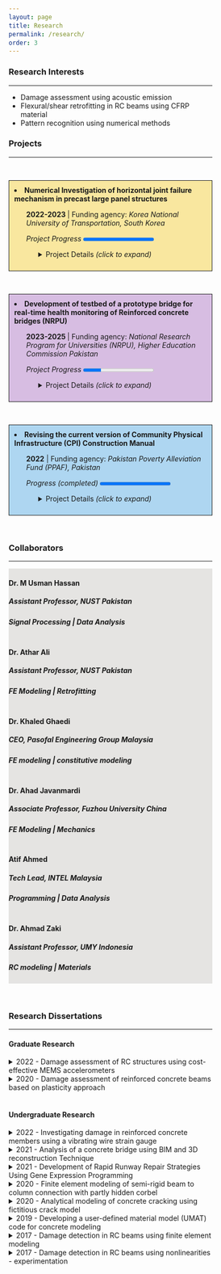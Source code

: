 ```yaml
---
layout: page
title: Research
permalink: /research/
order: 3
---
```


<head>
<meta name="viewport" content="width=device-width, initial-scale=1">
<style>
* {
  box-sizing: border-box;
}

/* Create two equal columns that floats next to each other */
.column {
  float: left;
  width: 33%;
  padding: 10px;
  }

/* Clear floats after the columns */
.row:after {
  content: "";
  display: table;
  clear: both;
}

</style>
</head>

### Research Interests
--------

- Damage assessment using acoustic emission
- Flexural/shear retrofitting in RC beams using CFRP material
- Pattern recognition using numerical methods


### Projects
-------

&nbsp;

<div class="row" style="background-color: #F9E79F ; border: solid; border-width: thin; padding: 10px;">
<li><label for="pj2"> <b> Numerical Investigation of horizontal joint failure mechanism in precast large panel structures</b></label></li>
<ul><b>2022-2023 </b> | Funding agency: <i>Korea National University of Transportation, South Korea </i></ul>
<ul> <i>Project Progress </i> <progress id="pj2" value="100" max="100"></progress></ul>
<ul> 
    <ul> 
        <details>
            <summary>Project Details <em>(click to expand)</em> </summary>
            
                            <h5><b>Project Summary:</b> 
                                <ul>
                                <li> FE modeling of horizontal precast concrete wall-slab join</li>
                                <li> Parametric study on variables like wall confinement, relative concrete strengths and joint bearing</li>
                                <li> Current design code evaluation for horizontal wedge-type joints </li>
                            
                                </ul>
                                </h5>

                            <h5><b>Publication:</b> 
                                <ul>
                                    <b>Muhammad Usman Hanif</b>, Soo-Yeon Seo, and Muhammad Fawad. “Numerical study on the design performance of wedge-type precast horizontal wall-slab joint for vertical load transfer.” Structures (2024): 60.</ul>
                                <ul>    
                                    <a href="https://doi.org/10.1016/j.istruc.2023.105799">Link</a>                                             
                                </ul>
                            </h5>
                            
                            <h5><b>Simulation:</b>
                            </h5>    
                            <p style="text-align:center;">
                            
                            <img src="/assets/images/research/pc_wall.gif" alt="NRPU_Methodology" width="325">
                            <img src="/assets/images/research/pc_wall_crack1.png" alt="NRPU_Methodology" width="300">
                            
                            </p>

                               
        </details>
    </ul>
</ul>
</div>


&nbsp;


<div class="row" style="background-color: #D7BDE2 ; border: solid; border-width: thin; padding: 10px;">
<li><label for="pj2"> <b> Development of testbed of a prototype bridge for real-time health monitoring of Reinforced
concrete bridges (NRPU)</b></label></li>
<ul><b>2023-2025 </b> | Funding agency: <i>National Research Program for Universities (NRPU), Higher Education Commission Pakistan </i></ul>
<ul> <i>Project Progress </i> <progress id="pj2" value="25" max="100"></progress></ul>
<ul> 
    <ul> 
        <details>
            <summary>Project Details <em>(click to expand)</em> </summary>
            
                            <h5><b>Project Team:</b> 
                                <ul>
                                <li> <b>Dr. Athar Ali</b> (PI)</li>
                                <li> <b>Dr. M. Usman Hanif </b> (Co-PI)</li>
                                <li> <b>Dr. M. Usman Hassan </b> (Co-PI)</li>
                                </ul>
                                </h5>

                            <h5><b>Graduate Students:</b> 
                               <ul>
                                <li> <b>Janita Mahnoor Shahid</b> (MSc Structural Engineering)</li>
                                <li> <b>Hamza Ahsan Abdullah </b> (MSc Structural Engineering)</li>
                                </ul>
                               </h5>

                            <h5><b>Project Summary:</b> 
                                <ul>
                                <li> Development of a testbed for Structural Health Monitoring of RC Bridges</li>
                                <li> Sensor development for health monitoring of RC bridges</li>
                                <li> Procedure development of real-time monitoring </li>
                                <li> Finite Element Modeling of Prototype Bridge for Structural  Identification and System Characterization </li>
                            
                                </ul>
                                </h5>
                            <h5><b>Methodology:</b>
                            </h5>    
                            <p style="text-align:left;"><img src="/assets/images/research/NRPU_method.png" alt="NRPU_Methodology" width="400"></p>

                            <h5><b>Test Schematics:</b>
                            </h5>    
                            <p style="text-align:left;"><img src="/assets/images/research/NRPU_schematics.png" alt="NRPU_schematics" width="400"></p>
   
        </details>
    </ul>
</ul>
</div>

&nbsp;
<div class="row" style="background-color: #AED6F1; border: solid; border-width: thin; padding: 10px;">
<li><label for="pj1"><b>Revising the current version of Community Physical Infrastructure (CPI) Construction Manual</b></label></li>
<ul> <b>2022</b> | Funding agency: <i>Pakistan Poverty Alleviation Fund (PPAF), Pakistan </i></ul>
<ul> <i> Progress (completed) </i> <progress id="pj1" value="100" max="100"></progress></ul>

<ul> 
    <ul> 
        <details>
            <summary>Project Details <em>(click to expand)</em> </summary>
            
                            <h5><b>Project Team:</b> 
                                <ul>
                                <li> <b>Dr. M. Usman Hanif </b> (PI)</li>
                                <li> <b>Engr. Arsalan Mushtaq </b> (Collaborator)</li>
                                </ul>
                                </h5>

                            <h5><b>Students involved:</b> 
                                <ul>
                                <li> <b>Farooq Ahmed Athar</b> (Undergraduate student)</li>
                                </ul>
                                </h5>

                            <h5><b>Project Summary:</b> 
                                <ul>
                                <li> Revising the existing design provisions in accordance with the building codes</li>
                                <li> Simplify the design and provide design charts easily interpretable by the community </li>
                                </ul>
                                </h5>
                            <h5><b>Finished Manual:</b>
                            <p style="text-align:left;"><img src="/assets/images/research/CPI_manual.png" alt="CPI_manual" width="400"></p>
                            </h5>    
                            
                        
        </details>
    </ul>
</ul>
</div>

&nbsp;
### Collaborators
-------------

<body>
<div class="row" style="background-color: #E5E4E2;">
    <div class="column">
        <h4>Dr. M Usman Hassan</h4>
        <h5>Assistant Professor, NUST Pakistan</h5>
        <h5><i>Signal Processing | Data Analysis</i></h5>
    </div>
    <div class="column">
        <h4>Dr. Athar Ali</h4>
        <h5>Assistant Professor, NUST Pakistan</h5>
        <h5><i>FE Modeling | Retrofitting</i></h5>
    </div>
    <div class="column">
        <h4>Dr. Khaled Ghaedi</h4>
        <h5>CEO, Pasofal Engineering Group Malaysia</h5>
        <h5><i>FE modeling | constitutive modeling</i></h5>
    </div>
    <div class="column">
        <h4>Dr. Ahad Javanmardi</h4>
        <h5>Associate Professor, Fuzhou University China</h5>
        <h5><i>FE Modeling | Mechanics</i></h5>
    </div>
    <div class="column">
        <h4>Atif Ahmed</h4>
        <h5>Tech Lead, INTEL Malaysia</h5>
        <h5><i>Programming | Data Analysis</i></h5>
    </div>
    <div class="column">
        <h4>Dr. Ahmad Zaki</h4>
        <h5>Assistant Professor, UMY Indonesia</h5>
        <h5><i>RC modeling | Materials</i></h5>
    </div>
</div>
</body>


<body>
    </body>

&nbsp;
### Research Dissertations
-------------

#### Graduate Research
<details>
    <summary>2022 - Damage assessment of RC structures using cost-effective MEMS accelerometers</summary>
    <h5>MS Student: <i>Sultani Mulk Khan</i></h5>
                    <h5><b>Abstract:</b> Acquisition of vibration data using off-the-shelf equipment is a costly procedure, thus constraining the research and development in developing countries. In this research, micro-electromechanical systems (MEMS) accelerometers combined with an Arduino-based data acquisition system, were used to acquire vibration data of a reinforced concrete beam at various damage levels. The recorded data, having lower and varying sampling frequency, were processed to find the fundamental frequency of the beam. The results showed good agreement with the commercially available accelerometers. To integrate the experimental and computational work, a finite element model was developed which showed good agreement with the experiment. It was found that MEMS accelerometers are cost-effective and can be effectively employed for continuous health monitoring of existing civil infrastructure. </h5>
    <p style="text-align:center;"><img src="/assets/images/research/MEMS.png" alt="MEMS" width="500"></p>
                   
</details>


<details>
    <summary>2020 - Damage assessment of reinforced concrete beams based on plasticity approach</summary>
    <h5>MS Student: <i>Abdul Rehman Shafiq Mughal</i></h5>
                    <h5><b>Abstract:</b> All structures, as well as crucial civil infrastructure facilities like bridges and highways, deteriorate with time because of varied reasons as well as fatigue failure caused by repetitive traffic masses, effects of environmental conditions, associated extreme events like an earthquake. This needs not simply routine or critical-event based mostly inspections (such as associate earth-quake), however a means of continuous monitoring of a structure to provide an assessment of changes as a function of time and an early warning of an unsafe condition using real-time data. Thus, the health watching of structures has been a hot analysis topic of structural engineering in recent years. Therefore, there is a need to develop a damage detection method which can identify most of the damages in RC structures. The main objective of this research is to model and simulate damage in RC beam with the aid of finite element software, ABAQUS. In order to achieve this goal, material modelling was carried out. Concrete Damaged Plasticity (CDP) model was used to simulate failure of concrete beams.  Static and dynamic analysis were simulated with the aid of ABAQUS. The validation of the numerical model was made through literature data, including static and dynamic testing of RC beams. The relationships between load and deflection, damage level and natural frequency were discussed. The comparison between the results of the numerical model from ABAQUS and literature data showed a similar trend in deflection and damage levels. Furthermore, an insight on non-linearities as damage indicators has been simulated. These damage indicators have been simulated and experimentally proved and have promising prospects in damage detection of structures without the need of baseline data. The research requires to be extended to identifying more non-linear characteristics. </h5>
                    <p style="text-align:center;"><img src="/assets/images/research/pg_plasticity.png" alt="CDPM_Dynamic_Analysis" width="500"></p>
                   
</details>
&nbsp;

#### Undergraduate Research

<details>
    <summary>2022 - Investigating damage in reinforced concrete members using a vibrating wire strain gauge</summary>
    <h5>Authors: <i>Hussain Ahmad Sheikh, Sadam Hussain, Asad Nadeem, Muhammad Usman</i></h5>
                    <h5><b>Abstract:</b> Recently the use of vibrating wire strain gauges has increased to find out the damage 
                    in a reinforced concrete structure. The assembly and functioning of this acoustic strain 
                    gauge are presented. This gauge provides numerous benefits including its sensitivity 
                    to measure strain (up to 1micron) and its property of being easily attached on any 
                    concrete surface. The gauge apparatus can be made in a lab due to its low cost which 
                    gives it an edge over the conventional systems. The gauge was calibrated after 
                    considering the variations in temperature. 
                    The purpose of the experimentation was to record the changes in nonlinear vibrations 
                    with respect to the damage caused in the reinforced concrete member. These changes 
                    were later studied using the vibration tests on the reinforced concrete beam. 
                    Nonlinearities were observed by the changes in the fundamental frequency. Discrete 
                    Fourier transforms moving window was utilized to analyze the vibration signals 
                    specifically the change in frequency with respect to time. The results are presented 
                    and reviewed. </h5>
    <p style="text-align:center;"><img src="/assets/images/research/vibwire.png" alt="Vibrating wire strain gauge" width="500"></p>
                   
</details>



<details>
    <summary>2021 - Analysis of a concrete bridge using BIM and 3D reconstruction Technique</summary>
    <h5>Authors: <i>Hamza Tariq, Mudassir Ahmad, Ghufran Ahmad, Waleed Afzal Khan</i></h5>
                    <h5><b>Abstract:</b> Visual inspections are the initiating procedures for any structural 
                        health assessment method. In civil engineering structures, visual inspections become more
                        challenging because of the massiveness of the structures. In case of bridges, which are constantly
                        exposed to dynamic loads (such as wind and traffic loads), the health inspection procedures 
                        involve heavy machinery which involves, disrupting the traffic flow. This research was aimed at 
                        addressing the said challenge by using Building Information modeling and 3D reconstruction technique, 
                        which not provide data for visual inspection, but also provides a 3D finite element model for static 
                        or dynamic analysis.
                        During our field data collection, we identified the constraints of carrying out the research (weather conditions). Geometric dimensions were measured as a reference for scaling the 3D model. A 4k camera mounted on a drone was used to acquire image data of the bridge using standard procedures (photogrammetry). However, due to difficulty in operating the drone in closed spaces, the procedure was supplemented by using a smartphone camera at those places.
                        For 3D reconstruction, which is the process of acquiring a 3D model based on the raw data, 3DF Zephyr and Agisoft Metashape were used. The reconstruction process resulted in two components that make up the 3D Model: Point Cloud (a) and Mesh Model (b).
                        Two types of models were developed i.e. the manual model as well as the automated model. The manual model(c) was traced by using the Point Cloud as a reference, drawing the BIM model of the bridge in Revit and then using it as a reference to make the structural model in Abaqus. The automated model(d) was generated by converting the texture mesh into a solid body and was imported directly in Abaqus. Both models were analyzed using 1D modal analysis after assigning material properties.
                        The resulting dimensions acquired from the Photogrammetric method corresponded to actual dimensions of bridge and the result of the modal analysis matched with the reference paper which showed that 3d reconstruction has great potential in its applications in civil engineering. </h5>
                    <p style="text-align:center;"><img src="/assets/images/research/photogramm.png" alt="FEM modeling using 3D reconstruction Technique" width="500"></p>
 </details>


<details>
    <summary>2021 - Development of Rapid Runway Repair Strategies Using Gene Expression Programming</summary>
    <h5>Authors: <i>Muhammad Mubeen, Hamza Naveed, Qudees Tariq Kayani</i></h5>
                    <h5><b>Abstract:</b> The Airport infrastructure including approach runways, taxiways, and aprons is the most important and extremely sensitive target to be attacked by the enemy during warfare. Damage to airfield pavements from sophisticated enemy munitions threatens sustained aircraft sorties until the airfield is repaired. Bombing infuses large craters into the airfield infrastructures approaching 20 feet in width. Timely repair to immediately resume the flight operations is the topmost concern of the scenario. Numerous research in terms of materials, equipment, and techniques are globally practiced in the backfill of craters followed by the placement of crown as prefabricated modular elements or in-situ repair with rapid setting and rapid hardening grout. However, there are multiple associated parameters with local conditions that enforce an optimized solution for a particular site. The project aims to analyze all the available alternatives to extract an optimal solution for the restoration of airfields back on operational status following an enemy attack. In this study, Gene Expression Programming (GEP) was used to derive a predictive model of One-Day Compressive Strength of Rapid Hardening Concrete (RHC) mixes. The first objective of developing a database was achieved by doing an extensive literature review of the internationally published research studies. The database contains 115 different data points of 13 numerical variables. Randomly shuffled, 74% of the data was used for the training of the GEP model while the remaining 26% of data was utilized for the validation of the model. GeneXproTools 5.0 were used in our analysis. GEP Regression Analysis was used with function finding analysis in GeneXPro tools. Various quantitative and qualitative were observed during the analysis i.e., R-Squared Value, Mean Absolute Error (MAE), regression plot, residual plot, variable importance, etc. GEP was observed to be an excellent tool in evaluating and constructing statistical models for the compressive strength of RHC. The derived models can be used in the practical pre-planning phase and pre-design phase in terms of a wide range of cementitious materials, admixtures, and additives.  </h5>
                    <p style="text-align:center;"><img src="/assets/images/research/rapid.png" alt="Gene expression programming" width="500"></p>
                                    


</details>

<details>
    <summary>2020 - Finite element modeling of semi-rigid beam to column connection with partly hidden corbel</summary>
    <h5>Author: <i>Farooq Ahmed Athar</i></h5>
                    <h5><b>Abstract:</b> Utilizing a large numbers of specimens in full-scaled experimental testing to study the behaviour of precast concrete connections can be expensive. An alternative is to cast and carry out a minimal number of experimental tests and then model the connection/structure in a finite element software. The FE model can be validated using the few experimental tests carried out, and FEA can be used to analyze and study the behaviour of the structure. Once validated, further parametric study can be carried out on the FE model. However, the modelling of precast concrete column-to-beam connection has not been explored widely by researchers. One of the main challenges is that modelling precast concrete connection involves complex surface to surface interaction and there is a lack of efficient ways on the modelling of the precast and in-situ concrete surface to surface interaction in finite element software. Hence, the main objective of this research is to model a hidden corbel precast beam-to-column connection in a finite element software, ABAQUS, which is then validated using the proposed precast connection and experimental works by Mokhtar (2017). Initially, the FE model was develop based on the technical drawings of the components and assembly of the precast connection. The FE model is validated when it can simulate similar structural behavior as the experimental tests. The behavior that were used for comparison with the experimental work is the moment–rotation, load–displacement, and the failure cracks patterns’ behavior. In general, the FE model results show similar behaviour with the experimental results, particularly on the load-displacement curve and failure cracks patterns. In addition, using the fixity factor, the connections were also classified as semirigid joint.</h5>
                    <p style="text-align:center;"><img src="/assets/images/research/Corbel.png" alt="Corbel computational model picture" width="600"></p>
                                    


</details>


<details>
    <summary>2020 - Analytical modeling of concrete cracking using fictitious crack model</summary>
    <h5>Authors: <i>Talha Naveed, Muhammad Jahangir, Ahmad Rehan Kashif</i></h5>
                    <h5><b>Abstract:</b> Fictitious crack model is very suitable for modeling the fracture mechanism of concrete. This research adopts the fictitious crack model for analytical simulation of fracture mechanism of concrete. The iterative model was applied on developing moment-curvature of a reinforced concrete beam using a MATLAB code. Further efforts were made to transcribe the dynamic parameters using FCM   </h5>
                    <p style="text-align:center;"><img src="/assets/images/research/fcm_ug.png" alt="FCM" width="600"></p>
                                    


</details>


<details>
    <summary>2019 - Developing a user-defined material model (UMAT) code for concrete modeling</summary>
    <h5>Author: <i>Loginy A/P Loganathan</i></h5>
                    <h5><b>Abstract:</b> To perform and improve the material modelling of concrete, an existing Concrete Damaged Plasticity Model (CDPM) is incorporated into a simple concrete model in finite element software ABAQUS. The stress-strain graph of the model under compression is plotted. Then, a User-Defined Material (UMAT) coding is created using the same data and incorporated into the ABAQUS model to check the validity of the coding by plotting the same graph. Once the UMAT code is proven to be valid, the intermediate parameters and data will be modified to produce a smoother graph similar to the theoretical graph. Then, the new graph is validated using the theoretical graph. The accuracy of the ABAQUS modeling has been evaluated by comparing the stress-strain curves of the concrete proposed by Carreira and Chu to the corresponding one obtained from the numerical simulation using ABAQUS software. The verification of results show a well-agreement between the stress-strain curves of Carreira and Chu and analytical model. The significance of performing analysis on concrete using Concrete Damaged Plasticity Model is to predict formation of cracks in concrete beams under any kind of load and analyse the failure of concrete structures. As a result, cracks on beams in the future and at hidden places can be assessed. In conclusion, Concrete Damaged Plasticity Model is an easier and economical method to model concrete structures and assess its safety and functionality.   </h5>
                    <p style="text-align:center;"><img src="/assets/images/research/UMAT.png" alt="UMAT " width="600"></p>
</details>

<details>
    <summary>2017 - Damage detection in RC beams using finite element modeling </summary>
    <h5>Author: <i>Huan Xin Lim</i></h5>
    <h5><b>Abstract:</b> Concrete has been known as the most common construction material for civil engineering structures. Due to the complex mechanical properties of concrete, damage detection has become a great challenge for existing infrastructure. The structural health monitoring activities are performed to detect damage to mitigate risks, prevent disasters, and plan maintenance activities to ensure sufficient safety and reduce costs of repairs. Reinforced concrete (RC) consists of a combination of materials; concrete and reinforcing steel. This combination of materials makes the analysis of failure mechanisms more challenging. Therefore, there is a need to develop a damage detection method which can identify most of the damages in RC structures. The main objective of this research is to model and simulate damage in RC beam with the aid of finite element software, ABAQUS. In order to achieve this goal, material modelling was carried out. Concrete Damaged Plasticity (CDP) model was used to simulate failure of concrete beams. Static and dynamic analysis were simulated with the aid of ABAQUS. The validation of the numerical model was made through laboratory testing, including static and dynamic testing of RC beams. The relationships between load and deflection, damage level and natural frequency were discussed. The comparison between the results of the numerical model from ABAQUS and laboratory testing showed a similar trend in deflection and damage levels. Furthermore, an insight on non-linearities as damage indicators has been simulated. These damage indicators have been simulated and experimentally proved and have promising prospects in damage detection of structures without the need of baseline data. </h5>
                    <p style="text-align:center;"><img src="/assets/images/research/lim.png" alt="FE modeling of RC beam " width="600"></p>
</details>

<details>
    <summary>2017 - Damage detection in RC beams using nonlinearities - experimentation </summary>
    <h5>Author: <i>You Xian Hang</i></h5>
</details>
